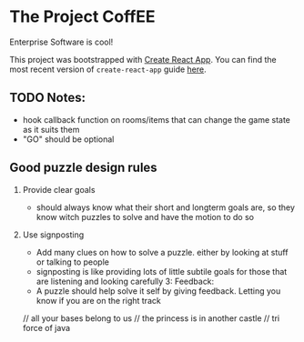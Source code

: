 # The Project CoffEE
Enterprise Software is cool!

This project was bootstrapped with [Create React App](https://github.com/facebookincubator/create-react-app).
You can find the most recent version of `create-react-app` guide [here](https://github.com/facebookincubator/create-react-app/blob/master/packages/react-scripts/template/README.md).

## TODO Notes:
 - hook callback function on rooms/items that can change the game state as it suits them
 - "GO" should be optional 

## Good puzzle design rules

1. Provide clear goals
    - should always know what their short and longterm goals are, so they know witch puzzles to solve and have the motion to do so
2. Use signposting
    - Add many clues on how to solve a puzzle. either by looking at stuff or talking to people
    - signposting is like providing lots of little subtile goals for those that are listening and looking carefully
3: Feedback: 
    - A puzzle should help solve it self by giving feedback. Letting you know if you are on the right track
    
     // all your bases belong to us
     // the princess is in another castle
     // tri force of java
